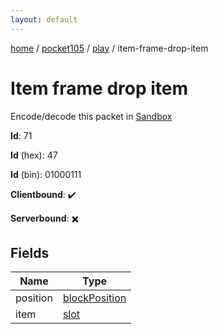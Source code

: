 ```yaml
---
layout: default
---
```


[home](/)  /  [pocket105](/protocol/pocket105)  /  [play](/protocol/pocket105/play)  /  item-frame-drop-item

# Item frame drop item

Encode/decode this packet in [Sandbox](../../../sandbox/pocket105#play.item_frame_drop_item)

**Id**: 71

**Id** (hex): 47

**Id** (bin): 01000111

**Clientbound**: ✔️

**Serverbound**: ✖️

## Fields

Name | Type
---|---
position | [blockPosition](/protocol/pocket105/types/block-position)
item | [slot](/protocol/pocket105/types/slot)
